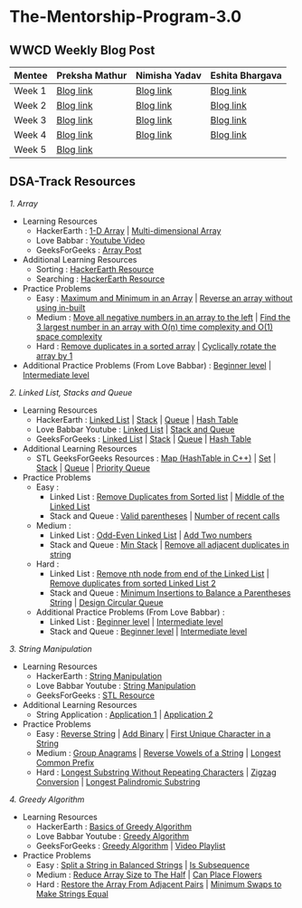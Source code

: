 # The-Mentorship-Program-3.0

## WWCD Weekly Blog Post
| Mentee  | Preksha Mathur | Nimisha Yadav | Eshita Bhargava |
| ------------- | ------------- | ------------- | ------------- |
| Week 1  | [Blog link](https://preksha-mathur12.medium.com/my-experience-as-a-mentee-in-women-who-code-delhi-mentorship-program-week-1-bb70db2cb7e5)  | [Blog link](https://medium.com/@nimishayadav/a-new-opportunity-means-a-fresh-start-and-a-chance-to-bring-to-reality-all-the-wonderful-6ddd6724e734)  | [Blog link](https://eshitabhargava.medium.com/women-who-code-delhi-mentorship-program-3-0-week-1-f2b13ce42594)  |
| Week 2  | [Blog link](https://preksha-mathur12.medium.com/my-experience-as-a-mentee-in-women-who-code-delhi-mentorship-program-week-2-a1e7c1446b2e) | [Blog link](https://nimishayadav.medium.com/week-2-of-women-who-code-mentorship-program-fc35df6e4f50) | [Blog link](https://eshitabhargava.medium.com/women-who-code-delhi-mentorship-program-3-0-week-2-d79f7b51c782) |
| Week 3  | [Blog link](https://preksha-mathur12.medium.com/my-experience-as-a-mentee-in-women-who-code-delhi-mentorship-program-week-3-f8fafaa49a5e) | [Blog link](https://link.medium.com/brg7vyf03db) | [Blog link](https://eshitabhargava.medium.com/women-who-code-delhi-mentorship-program-3-0-week-3-c412ed0bc745) |
| Week 4  | [Blog link](https://preksha-mathur12.medium.com/my-experience-as-a-mentee-in-women-who-code-delhi-mentorship-program-week-4-c42449499fa2) | [Blog link](https://link.medium.com/0usCakSSjeb) | [Blog link](https://eshitabhargava.medium.com/women-who-code-delhi-mentorship-program-3-0-week-4-5742395f506) |
| Week 5  | [Blog link](https://preksha-mathur12.medium.com/my-experience-as-a-mentee-in-women-who-code-delhi-mentorship-program-week-5-e668f1fc8cd0) |  |  |

## DSA-Track Resources

*1. Array*
- Learning Resources
  - HackerEarth : [1-D Array](https://www.hackerearth.com/practice/data-structures/arrays/1-d/tutorial/) |  [Multi-dimensional Array](https://www.hackerearth.com/practice/data-structures/arrays/multi-dimensional/tutorial/)
  - Love Babbar : [Youtube Video](https://www.youtube.com/watch?v=U50xV2ZrvUg&list=PL4PCksYQGLJM2mKe1n8LnFgcm3FRLhxZ9&index=6)
  - GeeksForGeeks : [Array Post](https://www.geeksforgeeks.org/array-data-structure/)
- Additional Learning Resources
  - Sorting : [HackerEarth Resource](https://www.hackerearth.com/practice/algorithms/sorting/bubble-sort/tutorial/)
  - Searching : [HackerEarth Resource](https://www.hackerearth.com/practice/algorithms/searching/linear-search/tutorial/)
- Practice Problems
  - Easy : [Maximum and Minimum in an Array](https://www.geeksforgeeks.org/program-find-minimum-maximum-element-array/) | [Reverse an array without using in-built](https://www.geeksforgeeks.org/write-a-program-to-reverse-an-array-or-string/)
  - Medium : [Move all negative numbers in an array to the left](https://www.geeksforgeeks.org/move-negative-numbers-beginning-positive-end-constant-extra-space/) | [Find the 3 largest number in an array with O(n) time complexity and O(1) space complexity](https://www.geeksforgeeks.org/third-largest-element-array-distinct-elements/)
  - Hard : [Remove duplicates in a sorted array](https://www.geeksforgeeks.org/remove-duplicates-sorted-array/) | [Cyclically rotate the array by 1](https://practice.geeksforgeeks.org/problems/cyclically-rotate-an-array-by-one2614/1)
- Additional Practice Problems (From Love Babbar) : [Beginner level](https://onedrive.live.com/?authkey=%21AAS2BR1TOHr1vyA&cid=842AECBB531CCEA4&id=842AECBB531CCEA4%218808&parId=842AECBB531CCEA4%218803&o=OneUp) | [Intermediate level](https://onedrive.live.com/?authkey=%21AE%5F1ta0M0JJiGDI&cid=842AECBB531CCEA4&id=842AECBB531CCEA4%218809&parId=842AECBB531CCEA4%218803&o=OneUp)

*2. Linked List, Stacks and Queue*
- Learning Resources
  - HackerEarth : [Linked List](https://www.hackerearth.com/practice/data-structures/linked-list/singly-linked-list/tutorial/) | [Stack](https://www.hackerearth.com/practice/data-structures/stacks/basics-of-stacks/tutorial/) | [Queue](https://www.hackerearth.com/practice/data-structures/queues/basics-of-queues/tutorial/) | [Hash Table](https://www.hackerearth.com/practice/data-structures/hash-tables/basics-of-hash-tables/tutorial/)
  - Love Babbar Youtube : [Linked List](https://www.youtube.com/watch?v=7aaLHxSLnQA&list=PL4PCksYQGLJM2mKe1n8LnFgcm3FRLhxZ9&index=8) | [Stack and Queue](https://www.youtube.com/watch?v=cHaMZyvRghc&list=PL4PCksYQGLJM2mKe1n8LnFgcm3FRLhxZ9&index=10)
  - GeeksForGeeks : [Linked List](https://www.geeksforgeeks.org/data-structures/linked-list/) | [Stack](https://www.geeksforgeeks.org/stack-data-structure/) | [Queue](https://www.geeksforgeeks.org/queue-data-structure/) | [Hash Table](https://www.geeksforgeeks.org/hashing-data-structure/)
- Additional Learning Resources
  - STL GeeksForGeeks Resources : [Map (HashTable in C++)](https://www.geeksforgeeks.org/map-associative-containers-the-c-standard-template-library-stl/) | [Set](https://www.geeksforgeeks.org/set-in-cpp-stl/) | [Stack](https://www.geeksforgeeks.org/stack-in-cpp-stl/) | [Queue](https://www.geeksforgeeks.org/queue-cpp-stl/) | [Priority Queue](https://www.geeksforgeeks.org/priority-queue-in-cpp-stl/)
- Practice Problems
    - Easy : 
      - Linked List : [Remove Duplicates from Sorted list](https://leetcode.com/problems/remove-duplicates-from-sorted-list/) | [Middle of the Linked List](https://leetcode.com/problems/middle-of-the-linked-list)
      - Stack and Queue : [Valid parentheses](https://leetcode.com/problems/valid-parentheses/) | [Number of recent calls](https://leetcode.com/problems/number-of-recent-calls/)
    - Medium : 
      - Linked List : [Odd-Even Linked List](https://leetcode.com/problems/odd-even-linked-list/) | [Add Two numbers](https://leetcode.com/problems/add-two-numbers/)
      - Stack and Queue : [Min Stack](https://leetcode.com/problems/min-stack/) | [Remove all adjacent duplicates in string](https://leetcode.com/problems/remove-all-adjacent-duplicates-in-string/)
    - Hard : 
      - Linked List : [Remove nth node from end of the Linked List](https://leetcode.com/problems/remove-nth-node-from-end-of-list/) | [Remove duplicates from sorted Linked List 2](https://leetcode.com/problems/remove-duplicates-from-sorted-list-ii/)
      - Stack and Queue : [Minimum Insertions to Balance a Parentheses String](https://leetcode.com/problems/minimum-insertions-to-balance-a-parentheses-string/) | [Design Circular Queue](https://leetcode.com/problems/design-circular-queue/)
  - Additional Practice Problems (From Love Babbar) : 
    - Linked List : [Beginner level](https://onedrive.live.com/?cid=842aecbb531ccea4&id=842AECBB531CCEA4%218961&authkey=%21AEMBFgSyckfUpaw) | [Intermediate level](https://onedrive.live.com/?cid=842aecbb531ccea4&id=842AECBB531CCEA4%218962&authkey=%21AFbmDQIFIZMqRO4)
    - Stack and Queue : [Beginner level](https://drive.google.com/file/d/1q2LyAdlULdrcky3KieE3BNGh4rSpRHnG/view) | [Intermediate level](https://drive.google.com/file/d/1iQ6AVe9FqjziRJJ0jxFP46x79a2x7TCY/view)

*3. String Manipulation*
- Learning Resources
  - HackerEarth : [String Manipulation](https://www.hackerearth.com/practice/algorithms/string-algorithm/basics-of-string-manipulation/tutorial/)
  - Love Babbar Youtube : [String Manipulation](https://www.youtube.com/watch?v=359kHvHNJeE&list=PL4PCksYQGLJM2mKe1n8LnFgcm3FRLhxZ9&index=7)
  - GeeksForGeeks : [STL Resource](https://www.geeksforgeeks.org/stdstring-class-in-c/)
- Additional Learning Resources
  - String Application : [Application 1](https://www.geeksforgeeks.org/c-string-class-and-its-applications/) | [Application 2](https://www.geeksforgeeks.org/c-string-class-applications-set-2/)
- Practice Problems
  - Easy : [Reverse String](https://leetcode.com/problems/reverse-string/) | [Add Binary](https://leetcode.com/problems/add-binary/) | [First Unique Character in a String](https://leetcode.com/problems/first-unique-character-in-a-string/)
  - Medium : [Group Anagrams](https://leetcode.com/problems/group-anagrams/) | [Reverse Vowels of a String](https://leetcode.com/problems/reverse-vowels-of-a-string/) | [Longest Common Prefix](https://leetcode.com/problems/longest-common-prefix/)
  - Hard : [Longest Substring Without Repeating Characters](https://leetcode.com/problems/longest-substring-without-repeating-characters) | [Zigzag Conversion](https://leetcode.com/problems/zigzag-conversion/) | [Longest Palindromic Substring](https://leetcode.com/problems/longest-palindromic-substring/)


*4. Greedy Algorithm*
- Learning Resources
  - HackerEarth : [Basics of Greedy Algorithm](https://www.hackerearth.com/practice/algorithms/greedy/basics-of-greedy-algorithms/tutorial/)
  - Love Babbar Youtube : [Greedy Algorithm](https://www.youtube.com/watch?v=sq_cXYjSglQ)
  - GeeksForGeeks : [Greedy Algorithm](https://www.geeksforgeeks.org/greedy-algorithms/) | [Video Playlist](https://www.youtube.com/watch?v=HzeK7g8cD0Y&list=PLqM7alHXFySESatj68JKWHRVhoJ1BxtLW)
- Practice Problems
  - Easy : [Split a String in Balanced Strings](https://leetcode.com/problems/split-a-string-in-balanced-strings/) | [Is Subsequence](https://leetcode.com/problems/is-subsequence/)
  - Medium : [Reduce Array Size to The Half](https://leetcode.com/problems/reduce-array-size-to-the-half/) | [Can Place Flowers](https://leetcode.com/problems/can-place-flowers/)
  - Hard : [Restore the Array From Adjacent Pairs](https://leetcode.com/problems/restore-the-array-from-adjacent-pairs/) | [Minimum Swaps to Make Strings Equal](https://leetcode.com/problems/minimum-swaps-to-make-strings-equal/)



